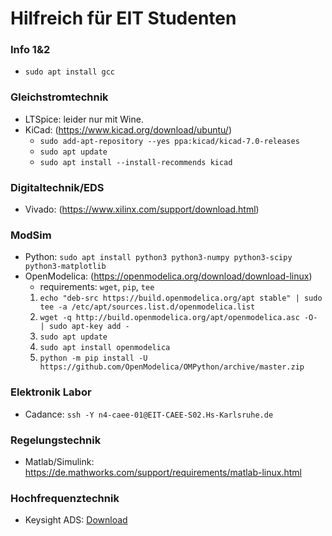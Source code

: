 # Hilfreich für EIT Studenten

### Info 1&2

* `sudo apt install gcc`

### Gleichstromtechnik

* LTSpice: leider nur mit Wine.
* KiCad: (<https://www.kicad.org/download/ubuntu/>)
  * `sudo add-apt-repository --yes ppa:kicad/kicad-7.0-releases`
  * `sudo apt update`
  * `sudo apt install --install-recommends kicad`

### Digitaltechnik/EDS

* Vivado: (<https://www.xilinx.com/support/download.html>)

### ModSim

* Python: `sudo apt install python3 python3-numpy python3-scipy python3-matplotlib`
* OpenModelica: (<https://openmodelica.org/download/download-linux>)
  * requirements: `wget`, `pip`, `tee`
  1) `echo "deb-src https://build.openmodelica.org/apt stable" | sudo tee -a /etc/apt/sources.list.d/openmodelica.list`
  2) `wget -q http://build.openmodelica.org/apt/openmodelica.asc -O- | sudo apt-key add -`
  3) `sudo apt update`
  4) `sudo apt install openmodelica`
  5) `python -m pip install -U https://github.com/OpenModelica/OMPython/archive/master.zip`

### Elektronik Labor

* Cadance: `ssh -Y n4-caee-01@EIT-CAEE-S02.Hs-Karlsruhe.de`

### Regelungstechnik

* Matlab/Simulink: <https://de.mathworks.com/support/requirements/matlab-linux.html>

### Hochfrequenztechnik

* Keysight ADS: [Download](https://www.keysight.com/de/de/lib/software-detail/computer-software/pathwave-advanced-design-system-ads-software-2212036/ads-2023-linux.html)
